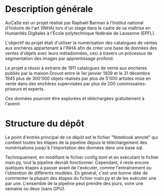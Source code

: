 # Description générale

AuCaSe est un projet réalisé par Raphaël Barman à l'Institut national d'histoire de l'art (INHA) lors d'un stage dans le cadre de sa maîtrise en Humanités Digitales à l'École polytechnique fédérale de Lausanne (EPFL).

L'objectif du projet était d'utiliser la numérisation des catalogues de ventes aux enchères appartenant à l'INHA afin de créer une base de données des ventes d'objets avec leurs métadonnées, ceci à travers un processus de segmentation des images par apprentissage profond.

Le projet a réussi à extraire de 1911 catalogues de vente aux enchères publiés par la maison Drouot entre le 1er janvier 1939 et le 31 décembre 1945 plus de 300'000 objets réalisés par plus de 5'000 artistes mise en vente dans des enchères supervisées par plus de 200 commissaires-priseurs et experts.

Ces données pourront être explorées et téléchargées gratuitement à l'avenir.

# Structure du dépôt

Le point d'entrée principal de ce dépôt est le fichier "Notebook annoté" qui contient toutes les étapes de la pipeline depuis le téléchargement des numérisations jusqu'à l'importation des données dans une base sql.

Techniquement, en modifiant le fichier config.toml et en exécutant le fichier main.py, tout la pipeline devrait fonctionner. Cependant, il reste encore quelques étapes à passer avant de l'exécuter, comme l'entraînement ou l'obtention de différents modèles. En général, c'est une bonne idée de commenter la plupart des étapes du fichier main.py et de les exécuter une par une. L'ensemble de la pipeline peut prendre des jours, voire une semaine ou deux (sans GPU).
